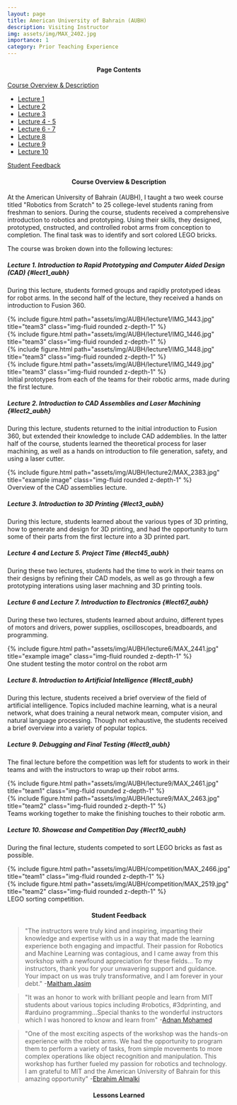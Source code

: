 ```yaml
---
layout: page
title: American University of Bahrain (AUBH)
description: Visiting Instructor
img: assets/img/MAX_2402.jpg
importance: 1
category: Prior Teaching Experience
---
```

<h4 style="text-align: center;">Page Contents</h4>

[Course Overview & Description](#cod)
   * [Lecture 1](#lect1_aubh)
   * [Lecture 2](#lect2_aubh)
   * [Lecture 3](#lect3_aubh)
   * [Lecture 4 - 5](#lect45_aubh)
   * [Lecture 6 - 7](#lect67_aubh)
   * [Lecture 8](#lect8_aubh)
   * [Lecture 9](#lect9_rvis)
   * [Lecture 10](#lect10_rvis)

[Student Feedback](#fdbk)


<h4 id="cod" style="text-align: center;">Course Overview & Description</h4>
At the American University of Bahrain (AUBH), I taught a two week course titled "Robotics from Scratch" to 25 college-level students raning from freshman to seniors. During the course, students received a comprehensive introduction to robotics and prototyping. Using their skills, they designed, prototyped, cnstructed, and controlled robot arms from conception to completion. The final task was to identify and sort colored LEGO bricks. 

The course was broken down into the following lectures:

##### **Lecture 1. Introduction to Rapid Prototyping and Computer Aided Design (CAD)** {#lect1_aubh} 

During this lecture, students formed groups and rapidly prototyped ideas for robot arms. In the second half of the lecture, they received a hands on introduction to Fusion 360. 

<div class="row">
    <div class="col-sm mt-3 mt-md-0">
        {% include figure.html path="assets/img/AUBH/lecture1/IMG_1443.jpg" title="team3" class="img-fluid rounded z-depth-1" %}
    </div>
    <div class="col-sm mt-3 mt-md-0">
        {% include figure.html path="assets/img/AUBH/lecture1/IMG_1446.jpg" title="team3" class="img-fluid rounded z-depth-1" %}
    </div>
    <div class="col-sm mt-3 mt-md-0">
        {% include figure.html path="assets/img/AUBH/lecture1/IMG_1448.jpg" title="team3" class="img-fluid rounded z-depth-1" %}
    </div>
    <div class="col-sm mt-3 mt-md-0">
        {% include figure.html path="assets/img/AUBH/lecture1/IMG_1449.jpg" title="team3" class="img-fluid rounded z-depth-1" %}
    </div>
</div>
<div class="caption">
    Initial prototypes from each of the teams for their robotic arms, made during the first lecture.
</div>


##### **Lecture 2. Introduction to CAD Assemblies and Laser Machining** {#lect2_aubh} 

 During this lecture, students returned to the initial introduction to Fusion 360, but extended their knowledge to include CAD addemblies. In the latter half of the course, students learned the theoretical process for laser machining, as well as a hands on introduction to file generation, safety, and using a laser cutter. 

<div class="d-flex justify-content-center">
    <div class="col-sm-7 mt-7 mt-md-0">
        {% include figure.html path="assets/img/AUBH/lecture2/MAX_2383.jpg" title="example image" class="img-fluid rounded z-depth-1" %}
    </div>
</div>
<div class="caption">
    Overview of the CAD assemblies lecture. 
</div>

##### **Lecture 3. Introduction to 3D Printing** {#lect3_aubh} 

During this lecture, students learned about the various types of 3D printing, how to generate and design for 3D printing, and had the opportunity to turn some of their parts from the first lecture into a 3D printed part. 

##### **Lecture 4 and Lecture 5. Project Time** {#lect45_aubh} 

During these two lectures, students had the time to work in their teams on their designs by refining their CAD models, as well as go through a few prototyping interations using laser machning and 3D printing tools. 

##### **Lecture 6 and Lecture 7. Introduction to Electronics** {#lect67_aubh} 

During these two lectures, students learned about arduino, different types of motors and drivers, power supplies, oscilloscopes, breadboards, and programming. 

<div class="d-flex justify-content-center">
    <div class="col-sm-7 mt-3 mt-md-0">
        {% include figure.html path="assets/img/AUBH/lecture6/MAX_2441.jpg" title="example image" class="img-fluid rounded z-depth-1" %}
    </div>
</div>
<div class="caption">
    One student testing the motor control on the robot arm 
</div>

##### **Lecture 8. Introduction to Artificial Intelligence** {#lect8_aubh} 

During this lecture, students received a brief overview of the field of artificial intelligence. Topics included machine learning, what is a neural network, what does training a neural network mean, computer vision, and natural language processing. Though not exhaustive, the students received a brief overview into a variety of popular topics. 

##### **Lecture 9. Debugging and Final Testing** {#lect9_aubh} 

The final lecture before the competition was left for students to work in their teams and with the instructors to wrap up their robot arms. 

<div class="row">
    <div class="col-sm mt-3 mt-md-0">
        {% include figure.html path="assets/img/AUBH/lecture9/MAX_2461.jpg" title="team1" class="img-fluid rounded z-depth-1" %}
    </div>
    <div class="col-sm mt-3 mt-md-0">
        {% include figure.html path="assets/img/AUBH/lecture9/MAX_2463.jpg" title="team2" class="img-fluid rounded z-depth-1" %}
    </div>
</div>
<div class="caption">
    Teams working together to make the finishing touches to their robotic arm.
</div>

##### **Lecture 10. Showcase and Competition Day** {#lect10_aubh} 

During the final lecture, students competed to sort LEGO bricks as fast as possible. 

<div class="row">
    <div class="col-sm mt-3 mt-md-0">
        {% include figure.html path="assets/img/AUBH/competition/MAX_2466.jpg" title="team1" class="img-fluid rounded z-depth-1" %}
    </div>
    <div class="col-sm mt-3 mt-md-0">
        {% include figure.html path="assets/img/AUBH/competition/MAX_2519.jpg" title="team2" class="img-fluid rounded z-depth-1" %}
    </div>
</div>
<div class="caption">
    LEGO sorting competition.
</div>

<h4 id="fdbk" style="text-align: center;">Student Feedback</h4>

> "The instructors were truly kind and inspiring, imparting their knowledge and expertise with us in a way that made the learning experience both engaging and impactful. Their passion for Robotics and Machine Learning was contagious, and I came away from this workshop with a newfound appreciation for these fields... To my instructors, thank you for your unwavering support and guidance. Your impact on us was truly transformative, and I am forever in your debt." -[Maitham Jasim](https://www.linkedin.com/feed/update/urn:li:activity:7027038300141957121?updateEntityUrn=urn%3Ali%3Afs_feedUpdate%3A%28V2%2Curn%3Ali%3Aactivity%3A7027038300141957121%29)

> "It was an honor to work with brilliant people and learn from MIT students about various topics including #robotics, #3dprinting, and #arduino programming...Special thanks to the wonderful instructors which I was honored to know and learn from" -[Adnan Mohamed](https://www.linkedin.com/posts/adnan-h-mohamed_robotics-3dprinting-arduino-activity-7027509312793026560-qsOA?utm_source=share&utm_medium=member_desktop)

> "One of the most exciting aspects of the workshop was the hands-on experience with the robot arms. We had the opportunity to program them to perform a variety of tasks, from simple movements to more complex operations like object recognition and manipulation. This workshop has further fueled my passion for robotics and technology. I am grateful to MIT and the American University of Bahrain for this amazing opportunity" -[Ebrahim Almalki](https://www.linkedin.com/posts/ebrahim-almalki-13900020b_technology-learning-experience-activity-7028240519751188480-MrvC?utm_source=share&utm_medium=member_desktop) 

<h4 id="overview_ch" style="text-align: center;">Lessons Learned</h4>